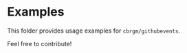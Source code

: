 # Examples

This folder provides usage examples for `cbrgm/githubevents`.

Feel free to contribute!
